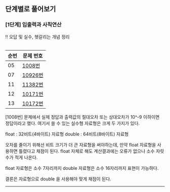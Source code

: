 <h2>단계별로 풀어보기</h2>
<h3>[1단계] 입출력과 사칙연산</h3>

‼️ 오답 및 실수, 헷갈리는 개념 정리 <br><br>


|순번|문제 번호| 
|------|---|
|05|[1008번](https://www.acmicpc.net/problem/1008)|
|07|[10926번](https://www.acmicpc.net/problem/10926)|
|11|[11382번](https://www.acmicpc.net/problem/11382)|
|12|[10171번](https://www.acmicpc.net/problem/10171)|
|13|[10172번](https://www.acmicpc.net/problem/10172)|



[1008번]
문제에서 실제 정답과 출력값의 절대오차 또는 상대오차가 10^-9 이하이면 정답이라고 했다.
여기서 쓸 수 있는 실수형 자료형은 크게 두 가지가 있다.

float : 32비트(4바이트) 자료형
double : 64비트(8바이트) 자료형

오차를 줄이기 위해선 비트 크기가 더 큰 자료형을 써야하는데, 만약 float 자료형을 사용하면 틀렸다고 채점이 된다.
float 자체로 해도 계산결과에는 오류가 없으나 소수 자릿수가 적게 나온다.

float 자료형은 소수 7자리까지
double 자료형은 소수 16자리까지 
표현이 가능하다.

결론은 자료형으로 double 을 사용해야 맞게 채점이 된다.

***

